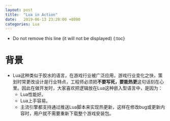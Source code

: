 ```yaml
---
layout: post
title:  "Lua in Action"
date:   2019-06-13 23:20:00 +0800
categories: Lua
---
```


* Do not remove this line (it will not be displayed)
{:toc}


# 背景

* Lua这种类似于胶水的语言，在游戏行业被广泛应用，游戏行业变化之快，策划时常更改设计是行业特点，工程师必须把**不要写死，要能热更**这句话刻在心里。因此在做开发时，大家喜欢把逻辑放在Lua这种嵌入型语言中，是因为：
    - Lua性能好。
    - Lua上手容易。
    - 主流引擎都支持通过推送Lua脚本来实现热更新，这样在修改bug或更新内容时，用户就不需要重新下载整个游戏安装包。









  

	
	